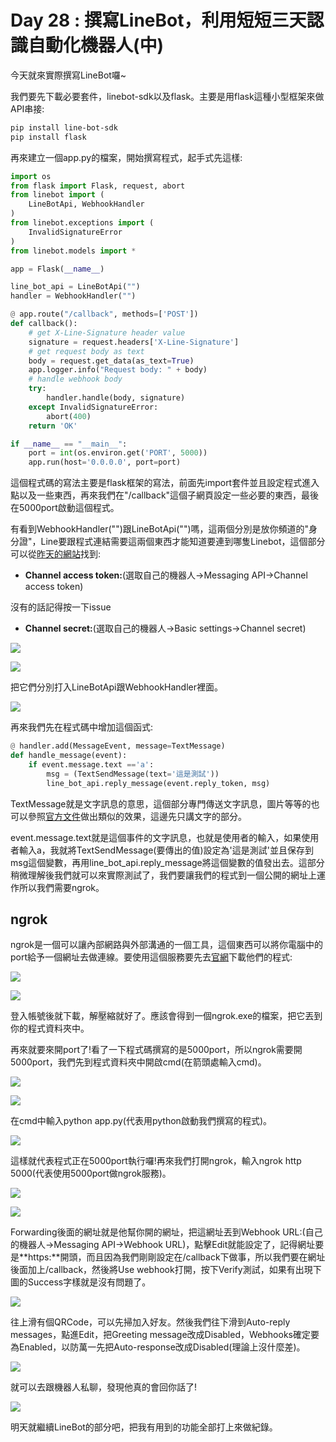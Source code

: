 # Day 28 : 撰寫LineBot，利用短短三天認識自動化機器人(中)

今天就來實際撰寫LineBot囉~

我們要先下載必要套件，linebot-sdk以及flask。主要是用flask這種小型框架來做API串接:

```bash
pip install line-bot-sdk
pip install flask
```

再來建立一個app.py的檔案，開始撰寫程式，起手式先這樣:

```python
import os
from flask import Flask, request, abort
from linebot import (
    LineBotApi, WebhookHandler
)
from linebot.exceptions import (
    InvalidSignatureError
)
from linebot.models import *

app = Flask(__name__)

line_bot_api = LineBotApi("")
handler = WebhookHandler("")

@ app.route("/callback", methods=['POST'])
def callback():
    # get X-Line-Signature header value
    signature = request.headers['X-Line-Signature']
    # get request body as text
    body = request.get_data(as_text=True)
    app.logger.info("Request body: " + body)
    # handle webhook body
    try:
        handler.handle(body, signature)
    except InvalidSignatureError:
        abort(400)
    return 'OK'

if __name__ == "__main__":
    port = int(os.environ.get('PORT', 5000))
    app.run(host='0.0.0.0', port=port)
```

這個程式碼的寫法主要是flask框架的寫法，前面先import套件並且設定程式進入點以及一些東西，再來我們在"/callback"這個子網頁設定一些必要的東西，最後在5000port啟動這個程式。

有看到WebhookHandler("")跟LineBotApi("")嗎，這兩個分別是放你頻道的"身分證"，Line要跟程式連結需要這兩個東西才能知道要連到哪隻Linebot，這個部分可以從[昨天的網站](https://developers.line.biz/console/)找到:

- **Channel access token:**(選取自己的機器人→Messaging API→Channel access token)

沒有的話記得按一下issue

- **Channel secret:**(選取自己的機器人→Basic settings→Channel secret)

![](./image/Day28_01.png)

![](./image/Day28_02.png)

把它們分別打入LineBotApi跟WebhookHandler裡面。

![](./image/Day28_03.png)

再來我們先在程式碼中增加這個函式:

```python
@ handler.add(MessageEvent, message=TextMessage)
def handle_message(event):
    if event.message.text =='a':
        msg = (TextSendMessage(text='這是測試'))
        line_bot_api.reply_message(event.reply_token, msg)
```

TextMessage就是文字訊息的意思，這個部分專門傳送文字訊息，圖片等等的也可以參照[官方文件](https://developers.line.biz/en/reference/messaging-api/)做出類似的效果，這邊先只講文字的部分。

event.message.text就是這個事件的文字訊息，也就是使用者的輸入，如果使用者輸入a，我就將TextSendMessage(要傳出的值)設定為'這是測試'並且保存到msg這個變數，再用line_bot_api.reply_message將這個變數的值發出去。這部分稍微理解後我們就可以來實際測試了，我們要讓我們的程式到一個公開的網址上運作所以我們需要ngrok。

## ngrok

ngrok是一個可以讓內部網路與外部溝通的一個工具，這個東西可以將你電腦中的port給予一個網址去做連線。要使用這個服務要先去[官網](https://ngrok.com/)下載他們的程式:

![](./image/Day28_04.png)

![](./image/Day28_05.png)

登入帳號後就下載，解壓縮就好了。應該會得到一個ngrok.exe的檔案，把它丟到你的程式資料夾中。

再來就要來開port了!看了一下程式碼撰寫的是5000port，所以ngrok需要開5000port，我們先到程式資料夾中開啟cmd(在箭頭處輸入cmd)。

![](./image/Day28_06.png)

![](./image/Day28_07.png)

在cmd中輸入python app.py(代表用python啟動我們撰寫的程式)。

![](./image/Day28_08.png)

這樣就代表程式正在5000port執行囉!再來我們打開ngrok，輸入ngrok http 5000(代表使用5000port做ngrok服務)。

![](./image/Day28_09.png)

![](./image/Day28_10.png)

Forwarding後面的網址就是他幫你開的網址，把這網址丟到Webhook URL:(自己的機器人→Messaging API→Webhook URL)，點擊Edit就能設定了，記得網址要是**https:**開頭，而且因為我們剛剛設定在/callback下做事，所以我們要在網址後面加上/callback，然後將Use webhook打開，按下Verify測試，如果有出現下圖的Success字樣就是沒有問題了。

![](./image/Day28_11.png)

往上滑有個QRCode，可以先掃加入好友。然後我們往下滑到Auto-reply messages，點進Edit，把Greeting message改成Disabled，Webhooks確定要為Enabled，以防萬一先把Auto-response改成Disabled(理論上沒什麼差)。

![](./image/Day28_12.png)

就可以去跟機器人私聊，發現他真的會回你話了!

![](./image/Day28_13.png)

明天就繼續LineBot的部分吧，把我有用到的功能全部打上來做紀錄。